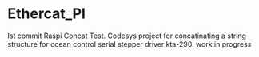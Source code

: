 # Ethercat_PI
Ist commit Raspi Concat Test.
Codesys project for concatinating a string structure for ocean control serial stepper driver kta-290. work in progress

